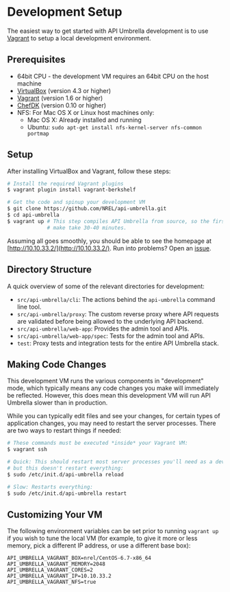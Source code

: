 # Development Setup

The easiest way to get started with API Umbrella development is to use [Vagrant](http://vagrantup.com/) to setup a local development environment.

## Prerequisites

- 64bit CPU - the development VM requires an 64bit CPU on the host machine
- [VirtualBox](https://www.virtualbox.org/wiki/Downloads) (version 4.3 or higher)
- [Vagrant](https://www.vagrantup.com/downloads.html) (version 1.6 or higher)
- [ChefDK](https://downloads.chef.io/chef-dk/) (version 0.10 or higher)
- NFS: For Mac OS X or Linux host machines only:
  - Mac OS X: Already installed and running
  - Ubuntu: `sudo apt-get install nfs-kernel-server nfs-common portmap`

## Setup

After installing VirtualBox and Vagrant, follow these steps:

```sh
# Install the required Vagrant plugins
$ vagrant plugin install vagrant-berkshelf

# Get the code and spinup your development VM
$ git clone https://github.com/NREL/api-umbrella.git
$ cd api-umbrella
$ vagrant up # This step compiles API Umbrella from source, so the first time
             # make take 30-40 minutes.
```

Assuming all goes smoothly, you should be able to see the homepage at [http://10.10.33.2/](http://10.10.33.2/). Run into problems? Open an [issue](https://github.com/NREL/api-umbrella/issues).

## Directory Structure

A quick overview of some of the relevant directories for development:

- `src/api-umbrella/cli`: The actions behind the `api-umbrella` command line tool.
- `src/api-umbrella/proxy`: The custom reverse proxy where API requests are validated before being allowed to the underlying API backend.
- `src/api-umbrella/web-app`: Provides the admin tool and APIs.
- `src/api-umbrella/web-app/spec`: Tests for the admin tool and APIs.
- `test`: Proxy tests and integration tests for the entire API Umbrella stack.

## Making Code Changes

This development VM runs the various components in "development" mode, which typically means any code changes you make will immediately be reflected. However, this does mean this development VM will run API Umbrella slower than in production.

While you can typically edit files and see your changes, for certain types of application changes, you may need to restart the server processes. There are two ways to restart things if needed:

```sh
# These commands must be executed *inside* your Vagrant VM:
$ vagrant ssh

# Quick: This should restart most server processes you'll need as a developer,
# but this doesn't restart everything:
$ sudo /etc/init.d/api-umbrella reload

# Slow: Restarts everything:
$ sudo /etc/init.d/api-umbrella restart
```

## Customizing Your VM

The following environment variables can be set prior to running `vagrant up` if you wish to tune the local VM (for example, to give it more or less memory, pick a different IP address, or use a different base box):

```
API_UMBRELLA_VAGRANT_BOX=nrel/CentOS-6.7-x86_64
API_UMBRELLA_VAGRANT_MEMORY=2048
API_UMBRELLA_VAGRANT_CORES=2
API_UMBRELLA_VAGRANT_IP=10.10.33.2
API_UMBRELLA_VAGRANT_NFS=true
```
